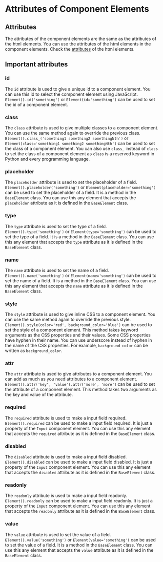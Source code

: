 # Attributes of Component Elements

## Attributes

The attributes of the component elements are the same as the attributes of the html elements. You can use the attributes of the html elements in the component elements. Check the [attributes](https://www.w3schools.com/tags/ref_attributes.asp) of the html elements.

## Important attributes

### id

The `id` attribute is used to give a unique id to a component element. You can use this id to select the component element using JavaScript. `Element().id('something')` or `Element(id='something')` can be used to set the id of a component element.

### class

The `class` attribute is used to give multiple classes to a component element. You can use the same method again to override the previous class. `Element().class_('something1 something2 somethingNth')` or `Element(class='something1 something2 somethingNth')` can be used to set the class of a component element. You can also use `class_` instead of `class` to set the class of a component element as `class` is a reserved keyword in Python and every programming language.

### placeholder

The `placeholder` attribute is used to set the placeholder of a field. `Element().placeholder('something')` or `Element(placeholder='something')` can be used to set the placeholder of a field. It is a method in the `BaseElement` class. You can use this any element that accepts the `placeholder` attribute as it is defined in the `BaseElement` class.

### type

The `type` attribute is used to set the type of a field. `Element().type('something')` or `Element(type='something')` can be used to set the type of a field. It is a method in the `BaseElement` class. You can use this any element that accepts the `type` attribute as it is defined in the `BaseElement` class.

### name

The `name` attribute is used to set the name of a field. `Element().name('something')` or `Element(name='something')` can be used to set the name of a field. It is a method in the `BaseElement` class. You can use this any element that accepts the `name` attribute as it is defined in the `BaseElement` class.

### style

The `style` attribute is used to give inline CSS to a component element. You can use the same method again to override the previous style. `Element().style(color='red', background_color='blue')` can be used to set the style of a component element. This method takes keyword arguments as the CSS properties and their values. Some CSS properties have hyphen in their name. You can use underscore instead of hyphen in the name of the CSS properties. For example, `background-color` can be written as `background_color`.

### attr

The `attr` attribute is used to give attributes to a component element. You can add as much as you need attributes to a component element. `Element().attr('key', 'value').attr('more', 'more')` can be used to set the attribute of a component element. This method takes two arguments as the key and value of the attribute.

### required

The `required` attribute is used to make a input field required. `Element().required` can be used to make a input field required. It is just a property of the `Input` component element. You can use this any element that accepts the `required` attribute as it is defined in the `BaseElement` class.

### disabled

The `disabled` attribute is used to make a input field disabled. `Element().disabled` can be used to make a input field disabled. It is just a property of the `Input` component element. You can use this any element that accepts the `disabled` attribute as it is defined in the `BaseElement` class.

### readonly

The `readonly` attribute is used to make a input field readonly. `Element().readonly` can be used to make a input field readonly. It is just a property of the `Input` component element. You can use this any element that accepts the `readonly` attribute as it is defined in the `BaseElement` class.

### value

The `value` attribute is used to set the value of a field. `Element().value('something')` or `Element(value='something')` can be used to set the value of a field. It is a method in the `BaseElement` class. You can use this any element that accepts the `value` attribute as it is defined in the `BaseElement` class.
